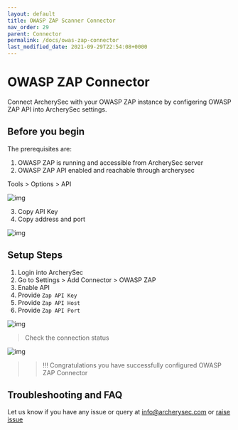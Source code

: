 ```yaml
---
layout: default
title: OWASP ZAP Scanner Connector
nav_order: 29
parent: Connector
permalink: /docs/owas-zap-connector
last_modified_date: 2021-09-29T22:54:08+0000
---
```


# OWASP ZAP Connector

Connect ArcherySec with your OWASP ZAP instance by configering OWASP ZAP API into ArcherySec settings. 

## Before you begin

The prerequisites are:

1. OWASP ZAP is running and accessible from ArcherySec server
2. OWASP ZAP API enabled and reachable through archerysec

Tools > Options > API

![img](img/owasp-zap-connector/zap-api-enable.png)

3. Copy API Key
4. Copy address and port 

![img](img/owasp-zap-connector/zap-local-proxy.png)


## Setup Steps

1. Login into ArcherySec
2. Go to Settings > Add Connector > OWASP ZAP 
3. Enable API
4. Provide `Zap API Key` 
5. Provide `Zap API Host`
6. Provide `Zap API Port`

![img](img/owasp-zap-connector/zap-setting-archerysec.png)

>Check the connection status

![img](img/owasp-zap-connector/zap-connection-status.png)

>>!!! Congratulations you have successfully configured OWASP ZAP Connector

## Troubleshooting and FAQ

Let us know if you have any issue or query at info@archerysec.com or [raise issue](https://github.com/archerysec/archerysec/issues)